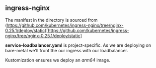 ## ingress-nginx

The manifest in the directory is sourced from (https://github.com/kubernetes/ingress-nginx/tree/nginx-0.25.1/deploy/static)[https://github.com/kubernetes/ingress-nginx/tree/nginx-0.25.1/deploy/static]

__service-loadbalancer.yaml__ is project-specific. As we are deploying on bare-metal we'll front the our ingress 
with our loadbalancer.

Kustomization ensures we deploy an _arm64_ image.
